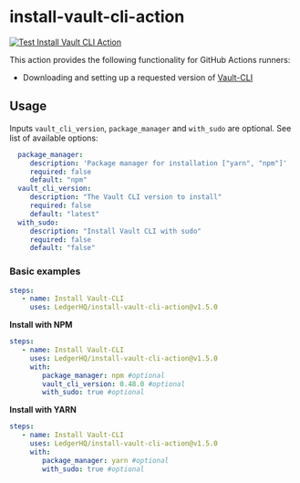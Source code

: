# install-vault-cli-action

[![Test Install Vault CLI Action](https://github.com/LedgerHQ/install-vault-cli-action/actions/workflows/main.yml/badge.svg?branch=main)](https://github.com/LedgerHQ/install-vault-cli-action/actions/workflows/main.yml)

This action provides the following functionality for GitHub Actions runners:
- Downloading and setting up a requested version of [Vault-CLI](https://www.npmjs.com/package/@ledgerhq/vault-cli)

## Usage
Inputs `vault_cli_version`, `package_manager` and `with_sudo` are optional. 
See list of available options:
```yaml
  package_manager:
     description: 'Package manager for installation ["yarn", "npm"]'
     required: false
     default: "npm"
  vault_cli_version:
     description: "The Vault CLI version to install"
     required: false
     default: "latest"
  with_sudo:
     description: "Install Vault CLI with sudo"
     required: false
     default: "false"
```

### Basic examples
```yaml
steps:
   - name: Install Vault-CLI
     uses: LedgerHQ/install-vault-cli-action@v1.5.0
```
**Install with NPM**
```yaml
steps:
   - name: Install Vault-CLI
     uses: LedgerHQ/install-vault-cli-action@v1.5.0
     with:
        package_manager: npm #optional
        vault_cli_version: 0.48.0 #optional
        with_sudo: true #optional
```

**Install with YARN**
```yaml
steps:
   - name: Install Vault-CLI
     uses: LedgerHQ/install-vault-cli-action@v1.5.0
     with:
        package_manager: yarn #optional
        with_sudo: true #optional
```

